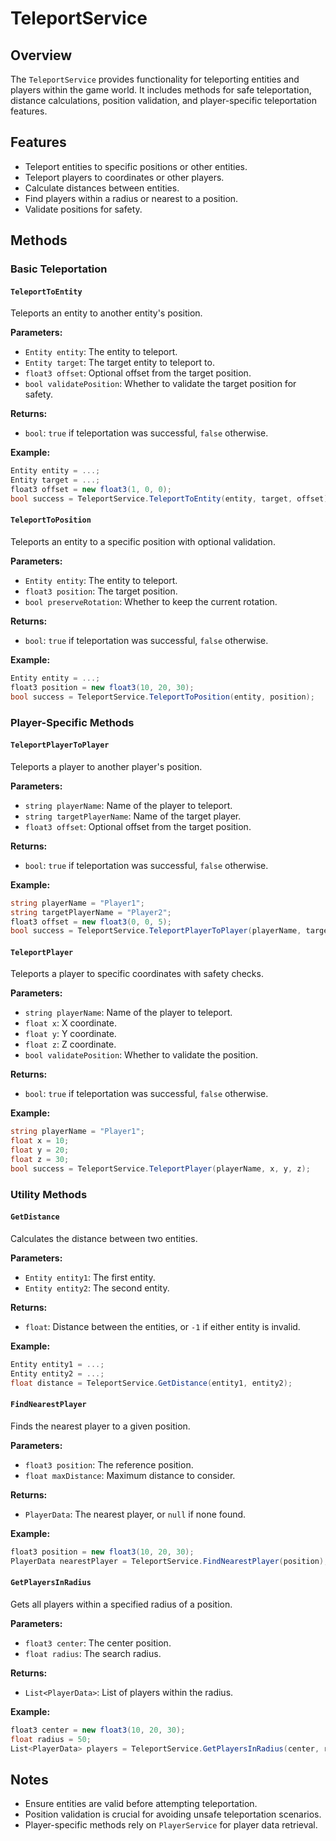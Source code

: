 # TeleportService

## Overview
The `TeleportService` provides functionality for teleporting entities and players within the game world. It includes methods for safe teleportation, distance calculations, position validation, and player-specific teleportation features.

## Features
- Teleport entities to specific positions or other entities.
- Teleport players to coordinates or other players.
- Calculate distances between entities.
- Find players within a radius or nearest to a position.
- Validate positions for safety.

## Methods

### Basic Teleportation

#### `TeleportToEntity`
Teleports an entity to another entity's position.

**Parameters:**
- `Entity entity`: The entity to teleport.
- `Entity target`: The target entity to teleport to.
- `float3 offset`: Optional offset from the target position.
- `bool validatePosition`: Whether to validate the target position for safety.

**Returns:**
- `bool`: `true` if teleportation was successful, `false` otherwise.

**Example:**
```csharp
Entity entity = ...;
Entity target = ...;
float3 offset = new float3(1, 0, 0);
bool success = TeleportService.TeleportToEntity(entity, target, offset);
```

#### `TeleportToPosition`
Teleports an entity to a specific position with optional validation.

**Parameters:**
- `Entity entity`: The entity to teleport.
- `float3 position`: The target position.
- `bool preserveRotation`: Whether to keep the current rotation.

**Returns:**
- `bool`: `true` if teleportation was successful, `false` otherwise.

**Example:**
```csharp
Entity entity = ...;
float3 position = new float3(10, 20, 30);
bool success = TeleportService.TeleportToPosition(entity, position);
```

### Player-Specific Methods

#### `TeleportPlayerToPlayer`
Teleports a player to another player's position.

**Parameters:**
- `string playerName`: Name of the player to teleport.
- `string targetPlayerName`: Name of the target player.
- `float3 offset`: Optional offset from the target position.

**Returns:**
- `bool`: `true` if teleportation was successful, `false` otherwise.

**Example:**
```csharp
string playerName = "Player1";
string targetPlayerName = "Player2";
float3 offset = new float3(0, 0, 5);
bool success = TeleportService.TeleportPlayerToPlayer(playerName, targetPlayerName, offset);
```

#### `TeleportPlayer`
Teleports a player to specific coordinates with safety checks.

**Parameters:**
- `string playerName`: Name of the player to teleport.
- `float x`: X coordinate.
- `float y`: Y coordinate.
- `float z`: Z coordinate.
- `bool validatePosition`: Whether to validate the position.

**Returns:**
- `bool`: `true` if teleportation was successful, `false` otherwise.

**Example:**
```csharp
string playerName = "Player1";
float x = 10;
float y = 20;
float z = 30;
bool success = TeleportService.TeleportPlayer(playerName, x, y, z);
```

### Utility Methods

#### `GetDistance`
Calculates the distance between two entities.

**Parameters:**
- `Entity entity1`: The first entity.
- `Entity entity2`: The second entity.

**Returns:**
- `float`: Distance between the entities, or `-1` if either entity is invalid.

**Example:**
```csharp
Entity entity1 = ...;
Entity entity2 = ...;
float distance = TeleportService.GetDistance(entity1, entity2);
```

#### `FindNearestPlayer`
Finds the nearest player to a given position.

**Parameters:**
- `float3 position`: The reference position.
- `float maxDistance`: Maximum distance to consider.

**Returns:**
- `PlayerData`: The nearest player, or `null` if none found.

**Example:**
```csharp
float3 position = new float3(10, 20, 30);
PlayerData nearestPlayer = TeleportService.FindNearestPlayer(position);
```

#### `GetPlayersInRadius`
Gets all players within a specified radius of a position.

**Parameters:**
- `float3 center`: The center position.
- `float radius`: The search radius.

**Returns:**
- `List<PlayerData>`: List of players within the radius.

**Example:**
```csharp
float3 center = new float3(10, 20, 30);
float radius = 50;
List<PlayerData> players = TeleportService.GetPlayersInRadius(center, radius);
```

## Notes
- Ensure entities are valid before attempting teleportation.
- Position validation is crucial for avoiding unsafe teleportation scenarios.
- Player-specific methods rely on `PlayerService` for player data retrieval.
